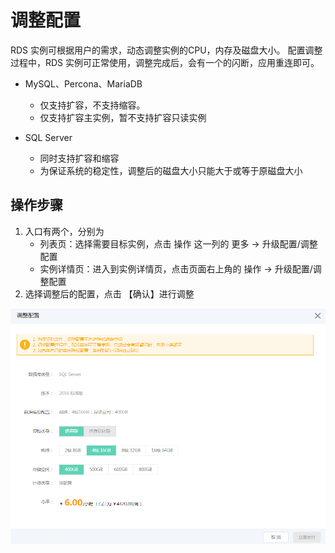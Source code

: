 # 调整配置

RDS 实例可根据用户的需求，动态调整实例的CPU，内存及磁盘大小。 配置调整过程中，RDS 实例可正常使用，调整完成后，会有一个的闪断，应用重连即可。

- MySQL、Percona、MariaDB

    - 仅支持扩容，不支持缩容。
    - 仅支持扩容主实例，暂不支持扩容只读实例
  
- SQL Server

    - 同时支持扩容和缩容
    - 为保证系统的稳定性，调整后的磁盘大小只能大于或等于原磁盘大小
  
## 操作步骤
1. 入口有两个，分别为
    * 列表页：选择需要目标实例，点击 操作 这一列的 更多 -> 升级配置/调整配置
    * 实例详情页：进入到实例详情页，点击页面右上角的 操作 -> 升级配置/调整配置
2. 选择调整后的配置，点击 【确认】进行调整
    
![调整配置](../../../../../image/RDS/Modify-Instance-Spec.png)
